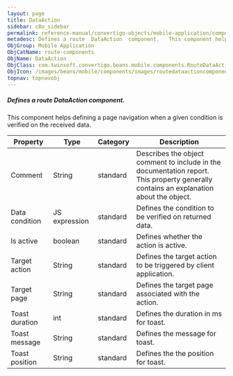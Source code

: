 ```yaml
---
layout: page
title: DataAction
sidebar: c8o_sidebar
permalink: reference-manual/convertigo-objects/mobile-application/components/route-components/dataaction/
metadesc: Defines a route  DataAction  component.   This component helps defining a page navigation when a given condition is verified on the received data.
ObjGroup: Mobile Application
ObjCatName: route-components
ObjName: DataAction
ObjClass: com.twinsoft.convertigo.beans.mobile.components.RouteDataActionComponent
ObjIcon: /images/beans/mobile/components/images/routedataactioncomponent_color_32x32.png
topnav: topnavobj
---
```

##### Defines a route <i>DataAction</i> component. 

This component helps defining a page navigation when a given condition is verified on the received data.

Property | Type | Category | Description
--- | --- | --- | ---
Comment | String | standard | Describes the object comment to include in the documentation report.<br/>This property generally contains an explanation about the object.
Data condition | JS expression | standard | Defines the condition to be verified on returned data.<br/>
Is active | boolean | standard | Defines whether the action is active.<br/>
Target action | String | standard | Defines the target action to be triggered by client application.<br/>
Target page | String | standard | Defines the target page associated with the action.<br/>
Toast duration | int | standard | Defines the duration in ms for toast.<br/>
Toast message | String | standard | Defines the message for toast.<br/>
Toast position | String | standard | Defines the the position for toast.<br/>
